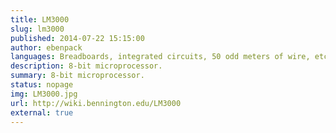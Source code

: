 ```yaml
---
title: LM3000
slug: lm3000
published: 2014-07-22 15:15:00
author: ebenpack
languages: Breadboards, integrated circuits, 50 odd meters of wire, etc.
description: 8-bit microprocessor.
summary: 8-bit microprocessor.
status: nopage
img: LM3000.jpg
url: http://wiki.bennington.edu/LM3000
external: true
---
```


